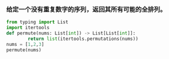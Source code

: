 ### 给定一个没有重复数字的序列，返回其所有可能的全排列。
```py
from typing import List
import itertools
def permute(nums: List[int]) -> List[List[int]]:
        return list(itertools.permutations(nums))
nums = [1,2,3]
permute(nums)
```
